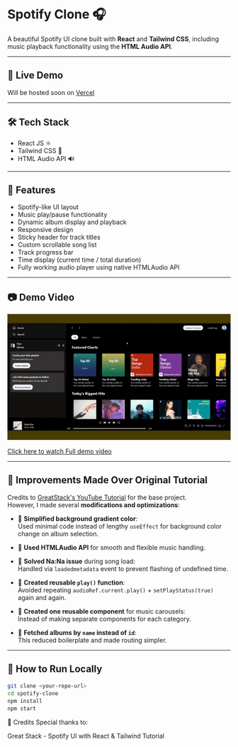 # Spotify Clone 🎧

A beautiful Spotify UI clone built with **React** and **Tailwind CSS**, including music playback functionality using the **HTML Audio API**.

---

## 🚀 Live Demo

Will be hosted soon on [Vercel](https://spotify-clone-tawny-zeta.vercel.app/)

---

## 🛠 Tech Stack

- React JS ⚛️
- Tailwind CSS 💨
- HTML Audio API 🔊

---

## 📌 Features

- Spotify-like UI layout
- Music play/pause functionality
- Dynamic album display and playback
- Responsive design
- Sticky header for track titles
- Custom scrollable song list
- Track progress bar
- Time display (current time / total duration)
- Fully working audio player using native HTMLAudio API

---

## 📷 Demo Video

![Demo](./src/assets/demo.gif)

[Click here to watch Full demo video](https://drive.google.com/file/d/1Qa7Vm8s6q7U2tYNj0CX6FgKabAuGmDkb/view?usp=drive_link)

---

## 🎯 Improvements Made Over Original Tutorial

Credits to [GreatStack's YouTube Tutorial](https://youtu.be/amFYvQK4huo?si=pwC0TFnAIX21BV61) for the base project.  
However, I made several **modifications and optimizations**:

- 🔵 **Simplified background gradient color**:  
  Used minimal code instead of lengthy `useEffect` for background color change on album selection.

- 🔵 **Used HTMLAudio API** for smooth and flexible music handling.

- 🔵 **Solved Na:Na issue** during song load:  
  Handled via `loadedmetadata` event to prevent flashing of undefined time.

- 🔵 **Created reusable `play()` function**:  
  Avoided repeating `audioRef.current.play()` + `setPlayStatus(true)` again and again.

- 🔵 **Created one reusable component** for music carousels:  
  Instead of making separate components for each category.

- 🔵 **Fetched albums by `name` instead of `id`**:  
  This reduced boilerplate and made routing simpler.

---

## 🧠 How to Run Locally

```bash
git clone <your-repo-url>
cd spotify-clone
npm install
npm start
```

🙏 Credits
Special thanks to:

Great Stack - Spotify UI with React & Tailwind Tutorial
